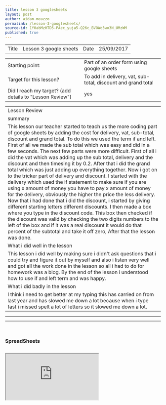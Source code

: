```yaml
---
title: lesson 3 googlesheets
layout: post
author: aidan.meazzo
permalink: /lesson-3-googlesheets/
source-id: 1Y0abMzHTD5-PAec_yuja5-Q26c_BVOWo5wo3N_UMzWM
published: true
---
```

<table>
  <tr>
    <td>Title</td>
    <td>Lesson 3 google sheets</td>
    <td>Date</td>
    <td>25/09/2017</td>
  </tr>
</table>


<table>
  <tr>
    <td>Starting point:</td>
    <td>Part of an order form using google sheets</td>
  </tr>
  <tr>
    <td>Target for this lesson?</td>
    <td>To add in delivery, vat, sub-total, discount and grand total </td>
  </tr>
  <tr>
    <td>Did I reach my target?
(add details to "Lesson Review")</td>
    <td>yes</td>
  </tr>
</table>


<table>
  <tr>
    <td>Lesson Review</td>
  </tr>
  <tr>
    <td>summary</td>
  </tr>
  <tr>
    <td>This lesson our teacher started to teach us the more coding part of google sheets by adding the cost for delivery, vat, sub-total, discount and grand total. To do this we used the term if and left. First of all we made the sub total which was easy and did in a few seconds. The next few parts were more difficult. First of all i did the vat which was adding up the sub total, delivery and the discount and then timesing it by 0.2. After that i did the grand total which was just adding up everything together. Now i got on to the tricker part of delivery and discount. I started with the delivery which used the if statement to make sure if you are using x amount of money you have to pay x amount of money for the delivery, obviously the higher the price the less delivery. Now that i had done that i did the discount, i started by giving different starting letters different discounts. I then made a box where you type in the discount code. This box then checked if the discount was valid by checking the two digits numbers to the left of the box and if it was a real discount it would do that percent of the subtotal and take it off zero, After that the lesson was done.</td>
  </tr>
  <tr>
    <td>What i did well in the lesson</td>
  </tr>
  <tr>
    <td>This lesson i did well by making sure i didn't ask questions that i could try and figure it out by myself and also i listen very well and got all the work done in the lesson so all i had to do for homework was a blog. By the end of the lesson i understood how to use if and left term and was happy. </td>
  </tr>
  <tr>
    <td>What i did badly in the lesson</td>
  </tr>
  <tr>
    <td>I think i need to get better at my typing this has carried on from last year and has slowed me down a lot because when i type fast i missed spelt a lot of letters so it slowed me down a lot.</td>
  </tr>
</table>

<hr>
<hr>
<br>

<h3>SpreadSheets<h2/>
<iframe src="https://docs.google.com/spreadsheets/d/e/2PACX-1vQh1cwQUEahjH0ipdxYHXGclQKomqvs0bY_s4W8TEkeMGALLzDf-F164T4qZXQkUwqqaHA08niUdO1L/pubhtml?widget=true&amp;headers=false"></iframe>
